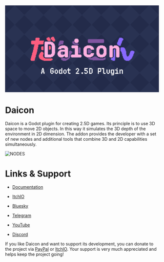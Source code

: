 ![1-5 version.png](addons/daicon/press_kit/1-5%20version.png)

# Daicon

Daicon is a Godot plugin for creating 2.5D games.
Its principle is to use 3D space to move 2D objects. In this way it simulates the 3D depth of the environment in 2D dimension.
The addon provides the developer with a set of new nodes and additional tools that combine 3D and 2D capabilities simultaneously.

![NODES](https://github.com/user-attachments/assets/fd7c5759-a461-488b-a838-b340924e372b)

# Links & Support

- [Documentation](https://daicon-docs.readthedocs.io/en/latest/)

- [ItchIO](https://alkrei.itch.io/daicon)

- [Bluesky](https://bsky.app/profile/arukurei.bsky.social)

- [Telegram](https://t.me/G_Quasar)

- [YouTube](https://www.youtube.com/@arukurei)

- [Discord](https://discord.gg/663eYk5ZGA)

If you like Daicon and want to support its development, you can donate to the project via [PayPal](https://www.paypal.com/donate/?hosted_button_id=LF5SHGQDXK2PG) or [ItchIO](https://alkrei.itch.io/daicon). Your support is very much appreciated and helps keep the project going!
